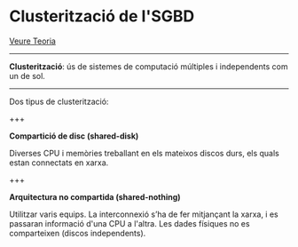 Clusterització de l'SGBD
========

[Veure Teoria](https://jrodr236.github.io/ABD-UF2/Clusteritzacio.html)

---

**Clusterització**: ús de sistemes de computació múltiples i
independents com un de sol. 

---

Dos tipus de clusterització:

+++

**Compartició de disc (shared-disk)**

Diverses CPU i
memòries treballant en els mateixos discos durs, els quals estan connectats
en xarxa. 

+++

**Arquitectura no compartida (shared-nothing)**

Utilitzar varis equips. La interconnexió s’ha de fer mitjançant la xarxa, i es passaran informació d'una CPU a l'altra. Les dades físiques
no es comparteixen (discos independents).
